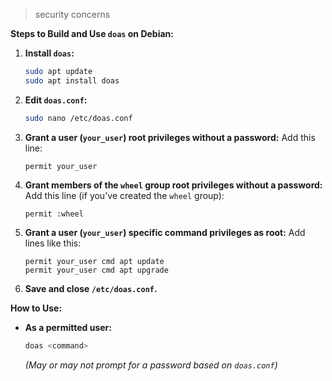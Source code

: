 > security concerns

**Steps to Build and Use `doas` on Debian:**

1.  **Install `doas`:**
    ```bash
    sudo apt update
    sudo apt install doas
    ```

2.  **Edit `doas.conf`:**
    ```bash
    sudo nano /etc/doas.conf
    ```

3.  **Grant a user (`your_user`) root privileges without a password:**
    Add this line:
    ```
    permit your_user
    ```

4.  **Grant members of the `wheel` group root privileges without a password:**
    Add this line (if you've created the `wheel` group):
    ```
    permit :wheel
    ```

5.  **Grant a user (`your_user`) specific command privileges as root:**
    Add lines like this:
    ```
    permit your_user cmd apt update
    permit your_user cmd apt upgrade
    ```

6.  **Save and close `/etc/doas.conf`.**

**How to Use:**

* **As a permitted user:**
    ```bash
    doas <command>
    ```
    *(May or may not prompt for a password based on `doas.conf`)*
